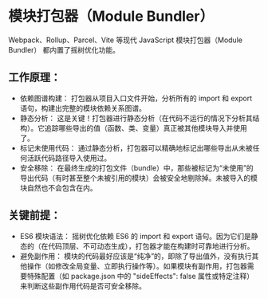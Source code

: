 # 模块打包器（Module Bundler） 
Webpack、Rollup、Parcel、Vite 等现代 JavaScript 模块打包器（Module Bundler） 都内置了摇树优化功能。

## 工作原理：
- 依赖图谱构建： 打包器从项目入口文件开始，分析所有的 import 和 export 语句，构建出完整的模块依赖关系图谱。
- 静态分析： 这是关键！打包器进行静态分析（在代码不运行的情况下分析其结构）。它追踪哪些导出的值（函数、类、变量）真正被其他模块导入并使用了。
- 标记未使用代码： 通过静态分析，打包器可以精确地标记出哪些导出从未被任何活跃代码路径导入使用过。
- 安全移除： 在最终生成的打包文件（bundle）中，那些被标记为“未使用”的导出代码（有时甚至整个未被引用的模块）会被安全地剔除掉。未被导入的模块自然也不会包含在内。

## 关键前提：
- ES6 模块语法： 摇树优化依赖 ES6 的 import 和 export 语句。因为它们是静态的（在代码顶层、不可动态生成），打包器才能在构建时可靠地进行分析。
- 避免副作用： 模块的代码最好应该是“纯净”的，即除了导出值外，没有执行其他操作（如修改全局变量、立即执行操作等）。如果模块有副作用，打包器需要特殊配置（如 package.json 中的 "sideEffects": false 属性或特定注释）来判断这些副作用代码是否可安全移除。
